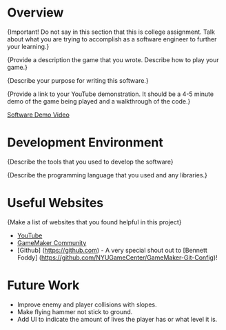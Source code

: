 # Overview

{Important!  Do not say in this section that this is college assignment.  Talk about what you are trying to accomplish as a software engineer to further your learning.}

{Provide a description the game that you wrote. Describe how to play your game.}

{Describe your purpose for writing this software.}

{Provide a link to your YouTube demonstration.  It should be a 4-5 minute demo of the game being played and a walkthrough of the code.}

[Software Demo Video](http://youtube.link.goes.here)

# Development Environment

{Describe the tools that you used to develop the software}

{Describe the programming language that you used and any libraries.}

# Useful Websites

{Make a list of websites that you found helpful in this project}
* [YouTube](https://www.youtube.com/)
* [GameMaker Community](https://forum.gamemaker.io/index.php)
* [Github] (https://github.com) - A very special shout out to [Bennett Foddy] (https://github.com/NYUGameCenter/GameMaker-Git-Config)!

# Future Work

* Improve enemy and player collisions with slopes.
* Make flying hammer not stick to ground.
* Add UI to indicate the amount of lives the player has or what level it is.

